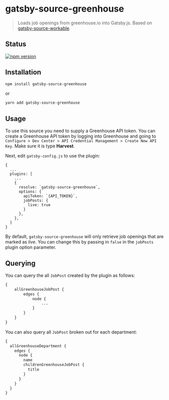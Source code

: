 # gatsby-source-greenhouse

> Loads job openings from greenhouse.io into Gatsby.js. Based on [gatsby-source-workable](https://github.com/tumblbug/gatsby-source-workable).

## Status

[![npm version](https://badge.fury.io/js/gatsby-source-greenhouse.svg)](https://badge.fury.io/js/gatsby-source-greenhouse)

## Installation

```bash
npm install gatsby-source-greenhouse
```

or

```bash
yarn add gatsby-source-greenhouse
```

## Usage

To use this source you need to supply a Greenhouse API token. You can create a Greenhouse API token by logging into Greenhouse and going to `Configure > Dev Center > API Credential Management > Create New API Key`. Make sure it is type **Harvest**.

Next, edit `gatsby-config.js` to use the plugin:

```
{
  ...
  plugins: [
    ...
    {
      resolve: `gatsby-source-greenhouse`,
      options: {
        apiToken: `{API_TOKEN}`,
        jobPosts: {
          live: true
        }
      },
    },
  ]
}
```

By default, `gatsby-source-greenhouse` will only retrieve job openings that are marked as _live_. You can change this by passing in `false` in the `jobPosts` plugin option parameter.

## Querying

You can query the all `JobPost` created by the plugin as follows:

```graphql
{
    allGreenhouseJobPost {
        edges {
            node {
                ...
            }
        }
    }
}
```

You can also query all `JobPost` broken out for each department:

```graphql
{
  allGreenhouseDepartment {
    edges {
      node {
        name
        childrenGreenhouseJobPost {
          title
        }
      }
    }
  }
}
```
